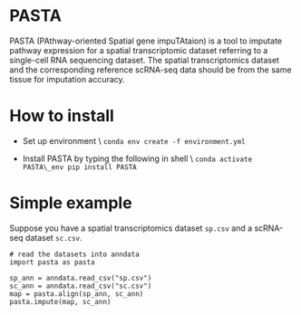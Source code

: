 # PASTA

PASTA (PAthway-oriented Spatial gene impuTAtaion) is a tool to imputate pathway expression for a spatial transcriptomic dataset referring to a single-cell RNA sequencing dataset. 
The spatial transcriptomics dataset and the corresponding reference scRNA-seq data should be from the same tissue for imputation accuracy. 

# How to install
- Set up environment \\
`conda env create -f environment.yml`

- Install PASTA by typing the following in shell \\
`
conda activate PASTA\_env
pip install PASTA
`

# Simple example
Suppose you have a spatial transcriptomics dataset `sp.csv` and a scRNA-seq dataset `sc.csv`. 
```
# read the datasets into anndata
import pasta as pasta

sp_ann = anndata.read_csv("sp.csv")
sc_ann = anndata.read_csv("sc.csv")
map = pasta.align(sp_ann, sc_ann)
pasta.impute(map, sc_ann)
```
